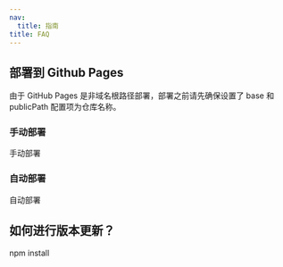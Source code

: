 ```yaml
---
nav:
  title: 指南
title: FAQ
---
```


## 部署到 Github Pages

由于 GitHub Pages 是非域名根路径部署，部署之前请先确保设置了 base 和 publicPath 配置项为仓库名称。
### 手动部署
手动部署
### 自动部署
自动部署
## 如何进行版本更新？
npm install
